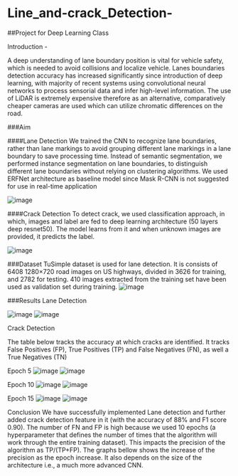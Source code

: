 # Line_and-crack_Detection-
##Project for Deep Learning Class

Introduction -

A deep understanding of lane boundary position is vital for vehicle safety, which is needed to avoid collisions and localize vehicle. Lanes boundaries detection accuracy has increased significantly since introduction of deep learning, with majority of recent systems using convolutional neural networks to process sensorial data and infer high-level information. The use of LiDAR is extremely expensive therefore as an alternative, comparatively cheaper cameras are used which can utilize chromatic differences on the road.

###Aim 

####Lane Detection
We trained the CNN to recognize lane boundaries, rather than lane markings to avoid grouping different lane markings in a lane boundary to save processing time. 
Instead of semantic segmentation, we performed instance segmentation on lane boundaries, to distinguish different lane boundaries without relying on clustering algorithms.
We used  ERFNet architecture as baseline model since Mask R-CNN is not suggested for use in real-time application

![image](https://user-images.githubusercontent.com/104802856/166630316-ecba14f2-673a-47b2-b728-da7a6dc87ca4.png)


####Crack Detection
To detect crack, we used classification approach, in which, images and label are fed to deep learning architecture (50 layers deep resnet50). The model learns from it and when unknown images are provided, it predicts the label.

![image](https://user-images.githubusercontent.com/104802856/166630379-f9823e8c-ebba-48c7-8729-20baa90c967a.png)

###Dataset 
TuSimple dataset is used for lane detection. It is consists of 6408 1280×720 road images on US highways, divided in 3626 for training, and 2782 for testing. 410 images extracted from the training set have been used as validation set during training.
![image](https://user-images.githubusercontent.com/104802856/166630466-910904fd-0f2e-41d7-bda2-12affe4cbc5c.png)


###Results 
Lane Detection 

![image](https://user-images.githubusercontent.com/104802856/166630719-493dbd84-84cd-4d17-92e4-6f2cf44a2486.png)
![image](https://user-images.githubusercontent.com/104802856/166630733-9b029bac-ce61-46eb-a7ec-0d9e7a2ef2bf.png)

Crack Detection 

The table below tracks the accuracy at which cracks are identified. It tracks False Positives (FP), True Positives (TP) and False Negatives (FN), as well a True Negatives (TN) 

Epoch 5
![image](https://user-images.githubusercontent.com/104802856/166630857-4cc64367-7ddd-4504-8351-532226725b8a.png)
![image](https://user-images.githubusercontent.com/104802856/166630861-e152eea6-677c-4eb6-b589-98139a665ab9.png)

Epoch 10
![image](https://user-images.githubusercontent.com/104802856/166630899-4a0a80c3-9b6b-4a18-8aed-e5b5fe1fad72.png)
![image](https://user-images.githubusercontent.com/104802856/166630906-e7d76053-9413-477d-89a3-b9d84986d39e.png)

Epoch 15 
![image](https://user-images.githubusercontent.com/104802856/166630928-70581849-a267-4b3f-ac88-8a97f3a2b430.png)
![image](https://user-images.githubusercontent.com/104802856/166630945-9a42c1c1-1bc9-4bd7-831a-620cd91caf07.png)

Conclusion 
We have successfully implemented Lane detection and further added crack detection feature in it (with the accuracy of 88% and F1 score 0.90).
The number of FN and FP is high because we used 10 epochs (a hyperparameter that defines the number of times that the algorithm will work through the entire training dataset). This impacts the precision of the algorithm as TP/(TP+FP). The graphs bellow shows the increase of the precision as the epoch increase. It also depends on the size of the architecture i.e., a much more advanced CNN.
